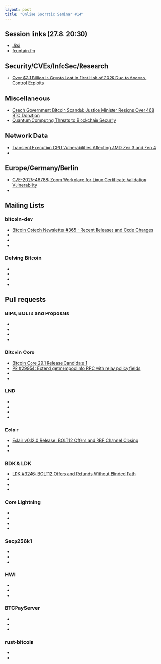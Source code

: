 ```yaml
---
layout: post
title: "Online Socratic Seminar #14"
---
```


## Session links (27.8. 20:30)

- [Jitsi](https://meet.jit.si/moderated/8258683a311677c4d07e7cc16ad5c2d817a285137af52fc0b447177b1faeae6b)
- [fountain.fm](https://fountain.fm/show/ZRopbw0irxT5HgbS3XYq)

## Security/CVEs/InfoSec/Research

- [Over $3.1 Billion in Crypto Lost in First Half of 2025 Due to Access-Control Exploits](https://cointelegraph.com/news/crypto-losses-hit-3-1b-in-2025-as-access-control-fails/)

## Miscellaneous

- [Czech Government Bitcoin Scandal: Justice Minister Resigns Over 468 BTC Donation](https://en.wikipedia.org/wiki/2025_Czech_government_Bitcoin_scandal)
- [Quantum Computing Threats to Blockchain Security](https://arxiv.org/abs/2501.11798)

## Network Data

- [Transient Execution CPU Vulnerabilities Affecting AMD Zen 3 and Zen 4](https://en.wikipedia.org/wiki/Transient_execution_CPU_vulnerability)
- []()

## Europe/Germany/Berlin

- [CVE-2025-46788: Zoom Workplace for Linux Certificate Validation Vulnerability](https://hawk-eye.io/2025/07/weekly-threat-landscape-digest-week-28/)
- []()

## Mailing Lists

### bitcoin-dev

- [Bitcoin Optech Newsletter #365 - Recent Releases and Code Changes](https://bitcoinops.org/en/newsletters/2025/08/01/)
- []()
- []()
- []()

### Delving Bitcoin

- []()
- []()
- []()
- []()

## Pull requests

### BIPs, BOLTs and Proposals

- []()
- []()
- []()
- []()

### Bitcoin Core

- [Bitcoin Core 29.1 Release Candidate 1](https://bitcoinops.org/en/newsletters/2025/08/01/)
- [PR #29954: Extend getmempoolinfo RPC with relay policy fields](https://bitcoinops.org/en/newsletters/2025/08/01/)
- []()
- []()

### LND

- []()
- []()
- []()
- []()

### Eclair

- [Eclair v0.12.0 Release: BOLT12 Offers and RBF Channel Closing](https://bitcoinops.org/en/newsletters/2025/03/14/)
- []()
- []()

### BDK & LDK

- [LDK #3246: BOLT12 Offers and Refunds Without Blinded Path](https://bitcoinops.org/en/newsletters/2025/08/01/)
- []()
- []()
- []()

### Core Lightning

- []()
- []()
- []()
- []()

### Secp256k1

- []()
- []()
- []()

### HWI

- []()
- []()
- []()

### BTCPayServer

- []()
- []()
- []()

### rust-bitcoin

- []()
- []()